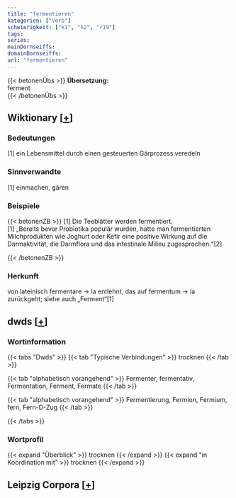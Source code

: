 ```yaml
---
title: "fermentieren"
kategorien: ["Verb"]
schwierigkeit: ["k1", "h2", "r19"]
tags:
series:
mainDornseiffs:
domainDornseiffs:
url: "fermentieren"
---
```


{{< betonenÜbs >}}
**Übersetzung:**  
ferment  
{{< /betonenÜbs >}}

## Wiktionary [[+](https://de.wiktionary.org/wiki/fermentieren)]

### Bedeutungen
[1] ein Lebensmittel durch einen gesteuerten Gärprozess veredeln  

### Sinnverwandte
[1] einmachen, gären  

### Beispiele
{{< betonenZB >}}
[1] Die Teeblätter werden fermentiert.  
[1] „Bereits bevor Probiotika populär wurden, hatte man fermentierten Milchprodukten wie Joghurt oder Kefir eine positive Wirkung auf die Darmaktivität, die Darmflora und das intestinale Milieu zugesprochen.“[2]  

{{< /betonenZB >}}
### Herkunft
von lateinisch fermentare → la entlehnt, das auf fermentum → la zurückgeht; siehe auch „Ferment“[1]  



## dwds [[+](https://www.dwds.de/wb/fermentieren)]

### Wortinformation
{{< tabs "Dwds" >}}
{{< tab "Typische Verbindungen" >}}
trocknen
{{< /tab >}}

{{< tab "alphabetisch vorangehend" >}}
Fermenter, fermentativ, Fermentation, Ferment, Fermate
{{< /tab >}}

{{< tab "alphabetisch vorangehend" >}}
Fermentierung, Fermion, Fermium, fern, Fern-D-Zug
{{< /tab >}}

{{< /tabs >}}

### Wortprofil
{{< expand "Überblick" >}} trocknen {{< /expand >}}
{{< expand "in Koordination mit" >}} trocknen {{< /expand >}}

## Leipzig Corpora [[+](https://corpora.uni-leipzig.de/en/res?word=fermentieren&corpusId=deu_newscrawl-public_2018)]

